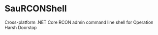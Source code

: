 # SauRCONShell
 Cross-platform .NET Core RCON admin command line shell for Operation Harsh Doorstop
